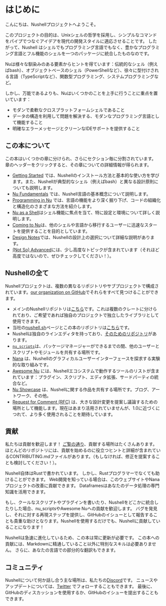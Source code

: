 # はじめに

こんにちは、Nushellプロジェクトへようこそ。

このプロジェクトの目的は、Unixシェルの哲学を採用し、シンプルなコマンドをパイプでつなぐアイデアを現代の開発スタイルに適応させることです。
したがって、Nushell はシェルでもプログラミング言語でもなく、豊かなプログラミング言語とフル機能のシェルを一つのパッケージに統合したものなのです。

Nuは様々な馴染みのある要素からヒントを得ています：伝統的なシェル（例えばbash）、オブジェクトベースのシェル（PowerShellなど）、徐々に型付けされる言語（TypeScriptなど）、関数型プログラミング、システムプログラミングなど。

しかし、万能であるよりも、Nuはいくつかのことを上手に行うことに重点を置いています：

- モダンで柔軟なクロスプラットフォームシェルであること
- データの構造を利用して問題を解決する、モダンなプログラミング言語として機能すること
- 明確なエラーメッセージとクリーンなIDEサポートを提供すること

## この本について

この本はいくつかの章に分けられ、さらにセクション毎に分割されています。
章のヘッダーをクリックすると、その章についての詳細情報が得られます。

- [Getting Started](getting_started.md) では、Nushellのインストール方法と基本的な使い方を学びます。また、Nushellが典型的なシェル（例えばbash）と異なる設計原則についても説明します。
- [Nu Fundamentals](nu_fundamentals.md) では、Nushell言語の基本概念について説明します。
- [Programming in Nu](programming_in_nu.md) では、言語の機能をより深く掘り下げ、コードの組織化と構造化のさまざまな方法を紹介します。
- [Nu as a Shell](nu_as_a_shell.md)はシェル機能に焦点を当て、特に設定と環境について詳しく説明します。
- [Coming to Nu](coming_to_nu.md)は、他のシェルや言語から移行するユーザーに迅速なスタートを提供することを目的としています。
- [Design Notes](design_notes.md)では、Nushellの設計上の選択について詳細な説明があります。
- [(Not So) Advanced](advanced.md)には、少し高度なトピックが含まれています（それほど高度ではないので、ぜひチェックしてください！）。

## Nushellの全て

Nushellプロジェクトは、複数の異なるリポジトリやサブプロジェクトで構成されています。[our organization on GitHub](https://github.com/nushell)でそれらをすべて見つけることができます。

- メインのNushellリポジトリは[こちら](https://github.com/nushell/nushell)です。これは複数のクレートに分けられており、ご希望であれば独自のプロジェクトで独立したライブラリとして使用できます。
- 当社の[nushell.sh](https://github.com/nushell/nushell.github.io)ページとこの本のリポジトリは[こちら](https://github.com/nushell/nushell.github.io)です。
- Nushellは独自のラインエディタを持っており、[そのためのリポジトリ](https://github.com/nushell/reedline)があります。
- [`nu_scripts`](https://github.com/nushell/nu_scripts)は、パッケージマネージャーができるまでの間、他のユーザーとスクリプトやモジュールを共有する場所です。
- [Nana](https://github.com/nushell/nana) は、Nushellのグラフィカルユーザーインターフェースを探求する実験的な取り組みです。
- [Awesome Nu](https://github.com/nushell/awesome-nu) には、Nushellエコシステムで動作するツールのリストが含まれています：プラグイン、スクリプト、エディタ拡張、サードパーティの統合など。
- [Nu Showcase](https://github.com/nushell/showcase) は、Nushellに関する作品を共有する場所です。ブログ、アートワーク、その他。
- [Request for Comment (RFC)](https://github.com/nushell/rfcs) は、大きな設計変更を提案し議論するための場所として機能します。現在はあまり活用されていませんが、1.0に近づくにつれて、より多く使用されることを期待しています。

## 貢献

私たちは貢献を歓迎します！
[ご覧の通り](#the-many-parts-of-nushell)、貢献する場所はたくさんあります。
ほとんどのリポジトリには、貢献を始めるのに役立つヒントと詳細が含まれているCONTRIBUTING.mdファイルがあります。（もしなければ、修正を提案することも検討してください！）。

Nushell自体はRustで書かれています。
しかし、Rustプログラマーでなくても助けることができます。
Web開発を知っている場合は、このウェブサイトやNanaプロジェクトの改善に貢献できます。
Dataframesはあなたのデータ処理の専門知識を活用できます。

もし、クールなスクリプトやプラグインを書いたり、Nushellをどこかに統合したりした場合、nu_scriptsやAwesome Nuへの貢献を歓迎します。
バグを発見し、それに対する再現ステップを提供し、GitHubのイシューとして報告することも貴重な助けとなります。Nushellを使用するだけでも、Nushellに貢献していることになります！

Nushellは急速に進化しているため、この本は常に更新が必要です。
この本への貢献には、Markdownに精通していること以外に特別なスキルは必要ありません。
さらに、あなたの言語での部分的な翻訳もできます。

## コミュニティ

Nushellについて何か話し合う主な場所は、私たちの[Discord](https://discord.com/invite/NtAbbGn)です。
ニュースやアップデートについては、[Twitter](https://twitter.com/nu_shell) でフォローすることもできます。
最後に、GitHubのディスカッションを使用するか、GitHubのイシューを提出することもできます。
